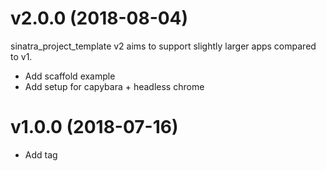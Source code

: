 # v2.0.0 (2018-08-04)

sinatra_project_template v2 aims to support slightly larger apps compared to v1.

- Add scaffold example
- Add setup for capybara + headless chrome

# v1.0.0 (2018-07-16)

- Add tag
